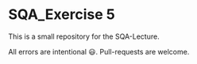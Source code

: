 # SQA_Exercise 5

This is a small repository for the SQA-Lecture.

All errors are intentional :smiley:.
Pull-requests are welcome.
